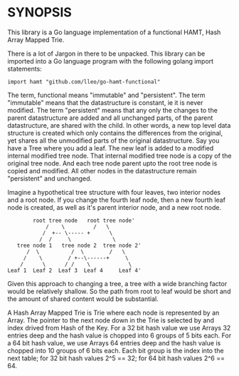 
SYNOPSIS
========

This library is a Go language implementation of a functional HAMT, Hash Array
Mapped Trie.

There is a lot of Jargon in there to be unpacked. This library can be imported
into a Go language program with the following golang import statements:

	import hamt "github.com/lleo/go-hamt-functional"

The term, functional means "immutable" and "persistent". The term "immutable"
means that the datastructure is constant, ie it is never modified. The term
"persistent" means that any only the changes to the parent datastructure are
added and all unchanged parts, of the parent datastructure, are shared with
the child. In other words, a new top level data structure is created which
only contains the differences from the original, yet shares all the unmodified
parts of the original datastructure. Say you have a Tree where you add a leaf.
The new leaf is added to a modified internal modified tree node. That internal
modified tree node is a copy of the original tree node. And each tree node
parent upto the root tree node is copied and modified. All other nodes in the
datastructure remain "persistent" and unchanged.

Imagine a hypothetical tree structure with four leaves, two interior nodes and
a root node. If you change the fourth leaf node, then a new fourth leaf node
is created, as well as it's parent interior node, and a new root node.

	        root tree node   root tree node'
	            /    \         /   \   	 	
	           /  +-- \----- +      \ 	   	   	
              /  /     \             \
	   tree node 1   tree node 2  tree node 2'
	  	  /  \          /  \        /   \
	     /    \        / +--\------+     \
        /  	   \   	  /	/  	 \ 	   	   	  \
	Leaf 1	Leaf 2  Leaf 3  Leaf 4     Leaf 4'

Given this approach to changing a tree, a tree with a wide branching factor
would be relatively shallow. So the path from root to leaf would be short and
the amount of shared content would be substantial.

A Hash Array Mapped Trie is Trie where each node is represented by an Array.
The pointer to the next node down in the Trie is selected by and index drived
from Hash of the Key. For a 32 bit hash value we use Arrays 32 entries deep and the
hash value is chopped into 6 groups of 5 bits each. For a 64 bit hash value,
we use Arrays 64 entries deep and the hash value is chopped into 10 groups of
6 bits each. Each bit group is the index into the next table; for 32 bit hash
values 2^5 == 32; for 64 bit hash values 2^6 == 64.


